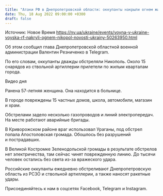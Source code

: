 ```yaml
---
title: "Атаки РФ в Днепропетровской области: оккупанты накрыли огнем жилые кварталы Никополя, повреждены дома, школа и храм"
date: Thu, 18 Aug 2022 09:00:00 +0300
draft: false
---
```

Источник: Новое Время https://nv.ua/ukraine/events/voyna-v-ukraine-voyska-rf-nakryli-ognem-nikopol-novosti-ukrainy-50263950.html


 Об этом сообщил глава Днепропетровской областной военной администрации Валентин Резниченко в Telegram.

По его словам, оккупанты дважды обстреляли Никополь. Около 15 снарядов из ствольной артиллерии прилетели по жилым кварталам города.

 Видео дня   

Ранена 57-летняя женщина. Она находится в больнице.

В городе повреждены 15 частных домов, школа, автомобили, магазин и храм.

Обстрелами задело несколько газопроводов и линий электропередач. На месте работают аварийные бригады.

В Криворожском районе враг использовал Ураганы, под обстрел попала Апостоловская громада. Обошлось без разрушений и пострадавших.

В Великой Костромке Зеленодольской громады в результате обстрелов нет электричества, там сейчас чинят поврежденную линию. До тысячи человек остались без света из-за вражеского удара.

Российские оккупанты ежедневно обстреливают Днепропетровскую область из РСЗО и ствольной артиллерии, а также наносят ракетные удары.

Присоединяйтесь к нам в соцсетях Facebook, Telegram и Instagram.

